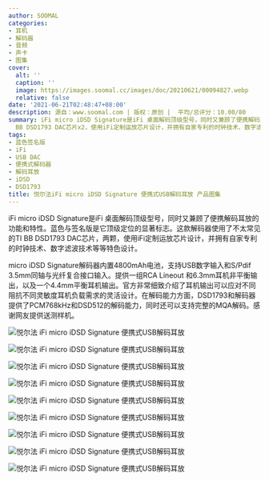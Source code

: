 ```yaml
---
author: SOOMAL
categories:
- 耳机
- 解码器
- 音频
- 声卡
- 图集
cover:
  alt: ''
  caption: ''
  image: https://images.soomal.cc/images/doc/20210621/00094827.webp
  relative: false
date: '2021-06-21T02:48:47+08:00'
description: 源自：www.soomal.com | 版权：原创 |  平均/总评分：10.00/80
summary: iFi micro iDSD Signature是iFi 桌面解码顶级型号，同时又兼顾了便携解码耳放的功能和特性。这款解码器使用了不太常见的TI
  BB DSD1793 DAC芯片x2，使用iFi定制运放芯片设计，并拥有自家专利的时钟技术、数字滤波技术等等特色设计……
tags:
- 蓝色签名版
- iFi
- USB DAC
- 便携式解码器
- 解码耳放
- iDSD
- DSD1793
title: 悦尔法iFi micro iDSD Signature 便携式USB解码耳放 产品图集
---
```


iFi micro iDSD Signature是iFi 桌面解码顶级型号，同时又兼顾了便携解码耳放的功能和特性。蓝色与签名版是它顶级定位的显著标志。这款解码器使用了不太常见的TI BB DSD1793 DAC芯片，两颗，使用iFi定制运放芯片设计，并拥有自家专利的时钟技术、数字滤波技术等等特色设计。

micro iDSD Signature解码器内置4800mAh电池，支持USB数字输入和S/Pdif 3.5mm同轴与光纤复合接口输入。提供一组RCA Lineout 和6.3mm耳机非平衡输出，以及一个4.4mm平衡耳机输出。官方非常细致介绍了耳机输出可以应对不同阻抗不同灵敏度耳机负载需求的灵活设计。在解码能力方面，DSD1793和解码器提供了PCM768kHz和DSD512的解码能力，同时还可以支持完整的MQA解码。感谢网友提供送测样机。

![悦尔法 iFi micro iDSD Signature 便携式USB解码耳放](https://images.soomal.cc/images/doc/20210621/00094819.webp)




![悦尔法 iFi micro iDSD Signature 便携式USB解码耳放](https://images.soomal.cc/images/doc/20210621/00094820.webp)




![悦尔法 iFi micro iDSD Signature 便携式USB解码耳放](https://images.soomal.cc/images/doc/20210621/00094821.webp)




![悦尔法 iFi micro iDSD Signature 便携式USB解码耳放](https://images.soomal.cc/images/doc/20210621/00094822.webp)




![悦尔法 iFi micro iDSD Signature 便携式USB解码耳放](https://images.soomal.cc/images/doc/20210621/00094823.webp)




![悦尔法 iFi micro iDSD Signature 便携式USB解码耳放](https://images.soomal.cc/images/doc/20210621/00094824.webp)




![悦尔法 iFi micro iDSD Signature 便携式USB解码耳放](https://images.soomal.cc/images/doc/20210621/00094825.webp)




![悦尔法 iFi micro iDSD Signature 便携式USB解码耳放](https://images.soomal.cc/images/doc/20210621/00094826.webp)




![悦尔法 iFi micro iDSD Signature 便携式USB解码耳放](https://images.soomal.cc/images/doc/20210621/00094827.webp)
